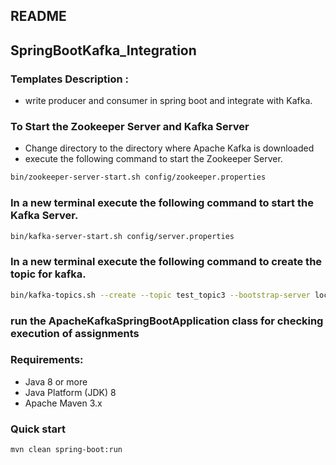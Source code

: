 ## README

## SpringBootKafka_Integration

### Templates Description :
* write producer and consumer in spring boot and integrate with Kafka.

### To Start the Zookeeper Server and Kafka Server

* Change directory to the directory where Apache Kafka is downloaded 
* execute the following command to start the Zookeeper Server.
```bash
bin/zookeeper-server-start.sh config/zookeeper.properties
```

### In a new terminal execute the following command to start the Kafka Server.
```bash
bin/kafka-server-start.sh config/server.properties
```
### In a new terminal execute the following command to create the topic for kafka.
```bash
bin/kafka-topics.sh --create --topic test_topic3 --bootstrap-server localhost:9092
```

### run the ApacheKafkaSpringBootApplication class for checking execution of assignments
### Requirements:
* Java 8 or more
* Java Platform (JDK) 8
* Apache Maven 3.x

### Quick start
````
mvn clean spring-boot:run
````



